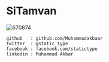 # SiTamvan
![670874](https://github.com/Muhammadakbaar/Profil-Picture/blob/main/WindowsUpdate.jpg)

```
github   : github.com/Muhammadakbaar
twitter  : @static_type
facebook : facebook.com/statictype
linkedin : Muhammad Akbar

```

<!--
**Muhammadakbaar/Muhammadakbaar** is a ✨ _special_ ✨ repository because its `README.md` (this file) appears on your GitHub profile.

Here are some ideas to get you started:

- 🔭 I’m currently working on ...
- 🌱 I’m currently learning ...
- 👯 I’m looking to collaborate on ...
- 🤔 I’m looking for help with ...
- 💬 Ask me about ...
- 📫 How to reach me: ...
- 😄 Pronouns: ...
- ⚡ Fun fact: ...
-->
